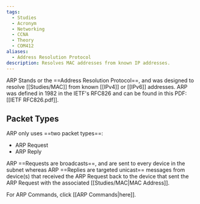 ```yaml
---
tags:
  - Studies
  - Acronym
  - Networking
  - CCNA
  - Theory
  - COM412
aliases:
  - Address Resolution Protocol
description: Resolves MAC addresses from known IP addresses.
---
```


ARP Stands or the ==Address Resolution Protocol==, and was designed to resolve [[Studies/MAC]] from known [[IPv4]] or [[IPv6]] addresses. ARP was defined in 1982 in the IETF's RFC826 and can be found in this PDF: [[IETF RFC826.pdf]].

## Packet Types

ARP only uses ==two packet types==:

- ARP Request
- ARP Reply

ARP ==Requests are broadcasts==, and are sent to every device in the subnet whereas ARP ==Replies are targeted unicast== messages from device(s) that received the ARP Request back to the device that sent the ARP Request with the associated [[Studies/MAC|MAC Address]].

For ARP Commands, click [[ARP Commands|here]].

